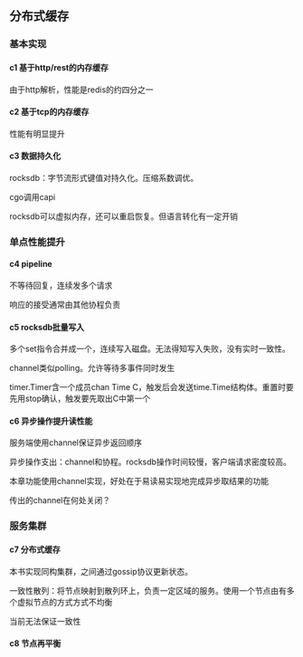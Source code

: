 ## 分布式缓存
### 基本实现
#### c1 基于http/rest的内存缓存

由于http解析，性能是redis的约四分之一

#### c2 基于tcp的内存缓存

性能有明显提升

#### c3 数据持久化

rocksdb：字节流形式键值对持久化。压缩系数调优。

cgo调用capi

rocksdb可以虚拟内存，还可以重启恢复。但语言转化有一定开销

### 单点性能提升
#### c4 pipeline

不等待回复，连续发多个请求

响应的接受通常由其他协程负责

#### c5 rocksdb批量写入
多个set指令合并成一个，连续写入磁盘。无法得知写入失败，没有实时一致性。

channel类似polling。允许等待多事件同时发生

timer.Timer含一个成员chan Time C，触发后会发送time.Time结构体。重置时要先用stop确认，触发要先取出C中第一个

#### c6 异步操作提升读性能
服务端使用channel保证异步返回顺序

异步操作支出：channel和协程。rocksdb操作时间较慢，客户端请求密度较高。

本章功能使用channel实现，好处在于易读易实现地完成异步取结果的功能

传出的channel在何处关闭？

### 服务集群
#### c7 分布式缓存

本书实现同构集群，之间通过gossip协议更新状态。

一致性散列：将节点映射到散列环上，负责一定区域的服务。使用一个节点由有多个虚拟节点的方式方式不均衡

当前无法保证一致性

#### c8 节点再平衡
